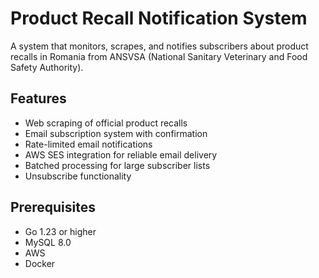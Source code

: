 # Product Recall Notification System

A system that monitors, scrapes, and notifies subscribers about product recalls in Romania from ANSVSA (National Sanitary Veterinary and Food Safety Authority).

## Features

- Web scraping of official product recalls
- Email subscription system with confirmation
- Rate-limited email notifications
- AWS SES integration for reliable email delivery
- Batched processing for large subscriber lists
- Unsubscribe functionality

## Prerequisites

- Go 1.23 or higher
- MySQL 8.0
- AWS
- Docker

